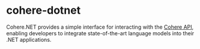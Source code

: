 # cohere-dotnet
Cohere.NET provides a simple interface for interacting with the [Cohere API](https://cohere.com), enabling developers to integrate state-of-the-art language models into their .NET applications.
